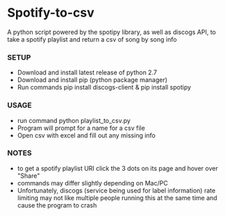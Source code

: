 # Spotify-to-csv
A python script powered by the spotipy library, as well as discogs API, to take a spotify playlist and return a csv of song by song info


### SETUP
- Download and install latest release of python 2.7
- Download and install pip (python package manager)
- Run commands pip install discogs-client & pip install spotipy

### USAGE
- run command python playlist_to_csv.py <SPOTIFY URI> <y or n for labels>
- Program will prompt for a name for a csv file
- Open csv with excel and fill out any missing info

### NOTES
- to get a spotify playlist URI click the 3 dots on its page and hover over "Share"
- commands may differ slightly depending on Mac/PC
- Unfortunately, discogs (service being used for label information) rate limiting may not like multiple people running this at the same time and cause the program to crash
